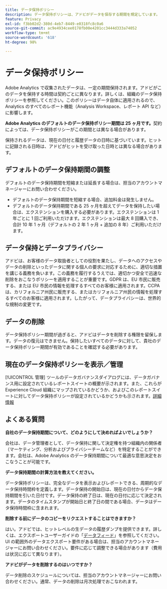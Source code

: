 ```yaml
---
title: データ保持ポリシー
description: データ保持ポリシーは、アドビがデータを保存する期間を規定しています。
feature: Privacy
exl-id: f3bb02d2-380d-4eb7-8449-e0318fc8c0a6
source-git-commit: ac9e4934cee0178fb00e4201cc3444d333a74052
workflow-type: tm+mt
source-wordcount: '618'
ht-degree: 98%

---
```


# データ保持ポリシー

Adobe Analytics で収集されたデータは、一定の期間保持されます。アドビがこのデータを保持する時間は契約ごとに異なります。詳しくは、組織のデータ保持ポリシーを参照してください。このポリシーはデータ自体に適用されるので、Analytics のすべてのレポート機能（Analysis Workspace、レポート API など）に影響します。

**Adobe Analytics のデフォルトのデータ保持ポリシー期間は 25 ヶ月です。**&#x200B;契約によっては、データ保持ポリシーがこの期間とは異なる場合があります。

保持されるデータは、現在の日付と履歴データの日時に基づいています。ヒットに記録される日時は、アドビがヒットを受け取った日時とは異なる場合があります。

## デフォルトのデータ保持期間の調整

デフォルトのデータ保持期間を短縮または延長する場合は、担当のアカウントマネージャーにお問い合わせください。

* デフォルトのデータ保持期間を短縮する場合、追加料金は発生しません。
* デフォルトのデータ保持期間である 25 ヶ月を超えてデータを保持したい場合は、エクステンションを購入する必要があります。エクステンションは 1 年ごとに 1 回ご利用いただけます。エクステンションは最大 8 回購入でき、合計 10 年 1 ヶ月（デフォルトの 2 年 1 ヶ月 + 追加の 8 年）ご利用いただけます。

## データ保持とデータプライバシー

アドビは、お客様のデータ取扱者としての役割を果たし、データへのアクセスやデータの削除といったデータに関する個人の要求に対応するために、適切な措置を講じる義務を負います。この義務を履行するうえでは、適切かつ安全で迅速な削除をおこなうポリシーを適用することが重要です。GDPR は、EU 市民に販売する、または EU 市民の情報を処理するすべてのお客様に適用されます。CCPA は、カリフォルニア州民に販売する、またはカリフォルニア州民の情報を処理するすべてのお客様に適用されます。したがって、データプライバシーは、世界的な規制の変更です。

## データの削除

データ保持ポリシー期間が過ぎると、アドビはデータを削除する権限を留保します。データの復元はできません。保持したいすべてのデータに対して、貴社のデータ保持ポリシー期間が有効であることを確認する必要があります。

## 現在のデータ保持ポリシーを表示／管理

[!UICONTROL 管理] ツールのデータガバナンスダイアログには、データガバナンス用に設定されているレポートスイートの概要が示されます。また、これらが Experience Cloud 組織にマップされているかどうか、およびこのレポートスイートに対してデータ保持ポリシーが設定されているかどうかも示されます。[詳細情報](https://experienceleague.adobe.com/docs/analytics/admin/data-governance/gdpr-view-settings.html)

## よくある質問

**自社のデータ保持期間について、どのようにして決めればよいでしょうか？**

会社は、データ管理者として、データ保持に関して決定権を持つ組織内の関係者（マーケティング、分析およびプライバシーチームなど）を特定することができます。会社は、Adobe Analytics のデータ保持期間について最適な意思決定をおこなうことが可能です。

**データ保持期間の計算方法を教えてください。**

データ保持ポリシーは、完全なデータを表示およびレポートできる、周期的なデータ保持時間枠を定義します。データ保持の開始日は、現在の日付からデータ保持期間を引いた日付です。データ保持の終了日は、現在の日付に応じて決定されます。データのタイムスタンプが開始日と終了日の間である場合、データはデータ保持時間枠に含まれます。

**削除する前にデータのコピーをリクエストすることはできますか？**

はい。アドビでは、ヒットレベルの生データの履歴ダンプを提供できます。詳しくは、エクスポートユーザーガイドの「[データフィード](/help/export/analytics-data-feed/data-feed-overview.md)」を参照してください。UI の範囲外のデータエクスポート要件がある場合は、担当のアカウントマネージャーにお問い合わせください。要件に応じて調整できる場合があります（費用は状況に応じて異なります）。

**アドビがデータを削除するのはいつですか？**

データ削除のスケジュールについては、担当のアカウントマネージャーにお問い合わせください。通常、データの削除は月次処理でおこなわれます。
